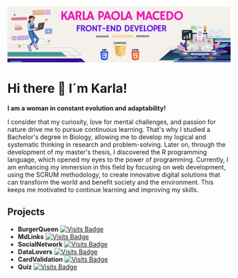 ![fondo](./fondos.png)

# Hi there 👋 I´m Karla!

**I am a woman in constant evolution and adaptability!**

I consider that my curiosity, love for mental challenges, and passion for nature drive me to pursue continuous learning.
That's why I studied a Bachelor's degree in Biology, allowing me to develop my logical and systematic thinking in research
and problem-solving. Later on, through the development of my master's thesis, I discovered the R programming language, which
opened my eyes to the power of programming. Currently, I am enhancing my immersion in this field by focusing on web development,
using the SCRUM methodology, to create innovative digital solutions that can transform the world and benefit society and the
environment. This keeps me motivated to continue learning and improving my skills.

## Projects
- **BurgerQueen** [![Visits Badge](https://badges.pufler.dev/visits/KarlaMacedo/DEV007-burger-queen-api-client)](https://badges.pufler.dev)
- **MdLinks** [![Visits Badge](https://badges.pufler.dev/visits/KarlaMacedo/DEV007-md-links)](https://badges.pufler.dev)
- **SocialNetwork** [![Visits Badge](https://badges.pufler.dev/visits/KarlaMacedo/DEV007-social-network)](https://badges.pufler.dev)
- **DataLovers** [![Visits Badge](https://badges.pufler.dev/visits/KarlaMacedo/DEV007-data-lovers)](https://badges.pufler.dev)
- **CardValidation** [![Visits Badge](https://badges.pufler.dev/visits/KarlaMacedo/DEV007-card-validation)](https://badges.pufler.dev)
- **Quiz** [![Visits Badge](https://badges.pufler.dev/visits/KarlaMacedo/Quiz)](https://badges.pufler.dev)
